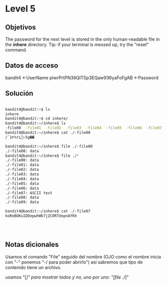 # Level 5

## Objetivos
The password for the next level is stored in the only human-readable file in the **inhere** directory. Tip: if your terminal is messed up, try the “reset” command.

## Datos de acceso 
bandit4 <-UserName
pIwrPrtPN36QITSp3EQaw936yaFoFgAB <-Password

## Solución 

``` bash

bandit4@bandit:~$ ls
inhere
bandit4@bandit:~$ cd inhere/
bandit4@bandit:~/inhere$ ls
-file00  -file01  -file02  -file03  -file04  -file05  -file06  -file07  -file08  -file09
bandit4@bandit:~/inhere$ cat ./-file00
/`2ғ%rL~5g��

bandit4@bandit:~/inhere$ file ./-file00
./-file00: data
bandit4@bandit:~/inhere$ file ./*
./-file00: data
./-file01: data
./-file02: data
./-file03: data
./-file04: data
./-file05: data
./-file06: data
./-file07: ASCII text
./-file08: data
./-file09: data

bandit4@bandit:~/inhere$ cat ./-file07
koReBOKuIDDepwhWk7jZC0RTdopnAYKh





```

## Notas dicionales 
Usamos el comando "File" seguido del nombre (OJO como el nombre inicia con "-" ponemos "-/ para poder abrirlo") así sabremos que tipo de contenido tiene un archivo. 

usamos "[*]" para mostrar todos y no, uno por uno: "[file ./*]"